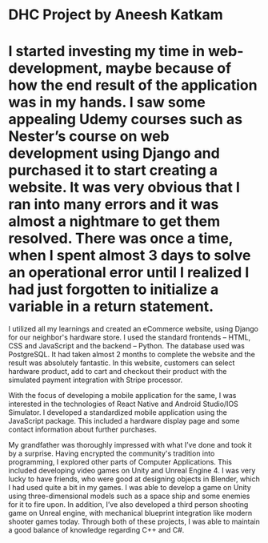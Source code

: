 # DHC Project by Aneesh Katkam
# I started investing my time in web-development, maybe because of how the end result of the application was in my hands. I saw some appealing Udemy courses such as Nester’s course on web development using Django and purchased it to start creating a website. It was very obvious that I ran into many errors and it was almost a nightmare to get them resolved. There was once a time, when I spent almost 3 days to solve an operational error until I realized I had just forgotten to initialize a variable in a return statement. 

I utilized all my learnings and created an eCommerce website, using Django for our neighbor's hardware store. I used the standard frontends – HTML, CSS and JavaScript and the backend – Python. The database used was PostgreSQL. It had taken almost 2 months to complete the website and the result was absolutely fantastic. In this website, customers can select hardware product, add to cart and checkout their product with the simulated payment integration with Stripe processor. 

With the focus of developing a mobile application for the same, I was interested in the technologies of React Native and Android Studio/IOS Simulator. I developed a standardized mobile application using the JavaScript package. This included a hardware display page and some contact information about further purchases.

My grandfather was thoroughly impressed with what I’ve done and took it by a surprise. Having encrypted the community's tradition into programming, I explored other parts of Computer Applications. This included developing video games on Unity and Unreal Engine 4. I was very lucky to have friends, who were good at designing objects in Blender, which I had used quite a bit in my games. I was able to develop a game on Unity using three-dimensional models such as a space ship and some enemies for it to fire upon. In addition, I’ve also developed a third person shooting game on Unreal engine, with mechanical blueprint integration like modern shooter games today. Through both of these projects, I was able to maintain a good balance of knowledge regarding C++ and C#. 
